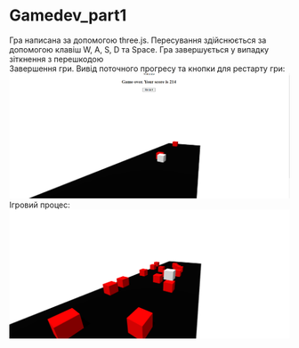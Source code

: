 # Gamedev_part1
Гра написана за допомогою three.js. Пересування здійснюється за допомогою клавіш W, A, S, D та Space. Гра завершується у випадку зіткнення з перешкодою
<br/>
Завершення гри. Вивід поточного прогресу та кнопки для рестарту гри:
![Alt text](image.png)
Ігровий процес:
![Alt text](image-1.png)
